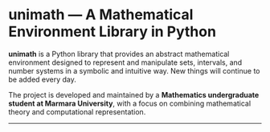 # unimath — A Mathematical Environment Library in Python

**unimath** is a Python library that provides an abstract mathematical environment designed to represent and manipulate sets, intervals, and number systems in a symbolic and intuitive way. New things will continue to be added every day.

The project is developed and maintained by a **Mathematics undergraduate student at Marmara University**, with a focus on combining mathematical theory and computational representation.

---